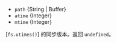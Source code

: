<!-- YAML
added: v0.4.2
-->

* `path` {String | Buffer}
* `atime` {Integer}
* `mtime` {Integer}

[`fs.utimes()`] 的同步版本。返回 `undefined`。

